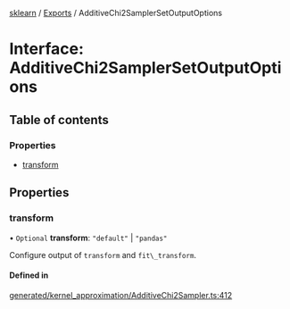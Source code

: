 [sklearn](../readme.md) / [Exports](../modules.md) / AdditiveChi2SamplerSetOutputOptions

# Interface: AdditiveChi2SamplerSetOutputOptions

## Table of contents

### Properties

- [transform](AdditiveChi2SamplerSetOutputOptions.md#transform)

## Properties

### transform

• `Optional` **transform**: ``"default"`` \| ``"pandas"``

Configure output of `transform` and `fit\_transform`.

#### Defined in

[generated/kernel_approximation/AdditiveChi2Sampler.ts:412](https://github.com/transitive-bullshit/scikit-learn-ts/blob/367336a/packages/sklearn/src/generated/kernel_approximation/AdditiveChi2Sampler.ts#L412)

